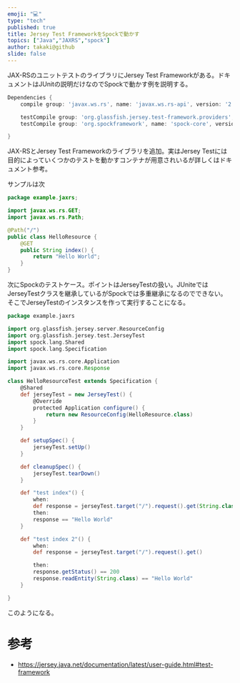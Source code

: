 ```yaml
---
emoji: "💻"
type: "tech"
published: true
title: Jersey Test FrameworkをSpockで動かす
topics: ["Java","JAXRS","spock"]
author: takaki@github
slide: false
---
```

JAX-RSのユニットテストのライブラリにJersey Test Frameworkがある。ドキュメントはJUnitの説明だけなのでSpockで動かす例を説明する。

```build.gradle
Dependencies {
    compile group: 'javax.ws.rs', name: 'javax.ws.rs-api', version: '2.0.1'

    testCompile group: 'org.glassfish.jersey.test-framework.providers', name: 'jersey-test-framework-provider-grizzly2', version: '2.23.1'
    testCompile group: 'org.spockframework', name: 'spock-core', version: '1.0-groovy-2.4'

}
```

JAX-RSとJersey Test Frameworkのライブラリを追加。実はJersey Testには目的によっていくつかのテストを動かすコンテナが用意されいるが詳しくはドキュメント参考。

サンプルは次

```java:HelloResource.java
package example.jaxrs;

import javax.ws.rs.GET;
import javax.ws.rs.Path;

@Path("/")
public class HelloResource {
    @GET
    public String index() {
        return "Hello World";
    }
}
```

次にSpockのテストケース。ポイントはJerseyTestの扱い。JUniteではJerseyTestクラスを継承しているがSpockでは多重継承になるのでできない。そこでJerseyTestのインスタンスを作って実行することになる。

```HelloValidateResource.groovy
package example.jaxrs

import org.glassfish.jersey.server.ResourceConfig
import org.glassfish.jersey.test.JerseyTest
import spock.lang.Shared
import spock.lang.Specification

import javax.ws.rs.core.Application
import javax.ws.rs.core.Response

class HelloResourceTest extends Specification {
    @Shared
    def jerseyTest = new JerseyTest() {
        @Override
        protected Application configure() {
            return new ResourceConfig(HelloResource.class)
        }
    }

    def setupSpec() {
        jerseyTest.setUp()
    }

    def cleanupSpec() {
        jerseyTest.tearDown()
    }

    def "test index"() {
        when:
        def response = jerseyTest.target("/").request().get(String.class)
        then:
        response == "Hello World"
    }

    def "test index 2"() {
        when:
        def response = jerseyTest.target("/").request().get()

        then:
        response.getStatus() == 200
        response.readEntity(String.class) == "Hello World"
    }

}
```
このようになる。

# 参考
* https://jersey.java.net/documentation/latest/user-guide.html#test-framework

